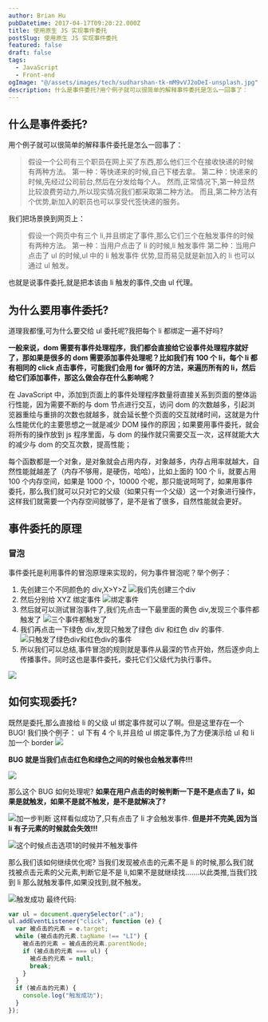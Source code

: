 ```yaml
---
author: Brian Hu
pubDatetime: 2017-04-17T09:20:22.000Z
title: 使用原生 JS 实现事件委托
postSlug: 使用原生 JS 实现事件委托
featured: false
draft: false
tags:
  - JavaScript
  - Front-end
ogImage: "@/assets/images/tech/sudharshan-tk-mM9vVJ2oDeI-unsplash.jpg"
description: 什么是事件委托?用个例子就可以很简单的解释事件委托是怎么一回事了：
---
```


## 什么是事件委托?

用个例子就可以很简单的解释事件委托是怎么一回事了：

> 假设一个公司有三个职员在网上买了东西,那么他们三个在接收快递的时候有两种方法。
> 第一种：等快递来的时候,自己下楼去拿。
> 第二种：快递来的时候,先经过公司前台,然后在分发给每个人。
> 然而,正常情况下,第一种显然比较浪费劳动力,所以现实情况我们都采取第二种方法。
> 而且,第二种方法有个优势,新加入的职员也可以享受代签快递的服务。

我们把场景换到网页上：

> 假设一个网页中有三个 li,并且绑定了事件,那么它们三个在触发事件的时候有两种方法。
> 第一种：当用户点击了 li 的时候,li 触发事件
> 第二种：当用户点击了 ul 的时候,ul 中的 li 触发事件
> 优势,显而易见就是新加入的 li 也可以通过 ul 触发。

也就是说事件委托,就是把本该由 li 触发的事件,交由 ul 代理。

## 为什么要用事件委托?

道理我都懂,可为什么要交给 ul 委托呢?我把每个 li 都绑定一遍不好吗?

**一般来说，dom 需要有事件处理程序，我们都会直接给它设事件处理程序就好了，那如果是很多的 dom 需要添加事件处理呢？比如我们有 100 个 li，每个 li 都有相同的 click 点击事件，可能我们会用 for 循环的方法，来遍历所有的 li，然后给它们添加事件，那这么做会存在什么影响呢？**

在 JavaScript 中，添加到页面上的事件处理程序数量将直接关系到页面的整体运行性能，因为需要不断的与 dom 节点进行交互，访问 dom 的次数越多，引起浏览器重绘与重排的次数也就越多，就会延长整个页面的交互就绪时间，这就是为什么性能优化的主要思想之一就是减少 DOM 操作的原因；如果要用事件委托，就会将所有的操作放到 js 程序里面，与 dom 的操作就只需要交互一次，这样就能大大的减少与 dom 的交互次数，提高性能；

每个函数都是一个对象，是对象就会占用内存，对象越多，内存占用率就越大，自然性能就越差了（内存不够用，是硬伤，哈哈），比如上面的 100 个 li，就要占用 100 个内存空间，如果是 1000 个，10000 个呢，那只能说呵呵了，如果用事件委托，那么我们就可以只对它的父级（如果只有一个父级）这一个对象进行操作，这样我们就需要一个内存空间就够了，是不是省了很多，自然性能就会更好。

## 事件委托的原理

### 冒泡

事件委托是利用事件的冒泡原理来实现的，何为事件冒泡呢？举个例子：

1. 先创建三个不同颜色的 div,X>Y>Z
   ![我们先创建三个div](https://res.cloudinary.com/dewu7okpv/image/upload/v1675675662/blog/4337988-37693187845a65bf.png_ewqokx.png)
2. 然后分别给 XYZ 绑定事件
   ![绑定事件](https://res.cloudinary.com/dewu7okpv/image/upload/v1675675675/blog/4337988-45f36ee353bd2325.png_i210np.png)
3. 然后就可以测试冒泡事件了,我们先点击一下最里面的黄色 div,发现三个事件都触发了
   ![三个事件都触发了](https://res.cloudinary.com/dewu7okpv/image/upload/v1675675688/blog/4337988-01f625531f219e2f.png_ecyl0e.png)
4. 我们再点击一下绿色 div,发现只触发了绿色 div 和红色 div 的事件.
   ![只触发了绿色div和红色div的事件](https://res.cloudinary.com/dewu7okpv/image/upload/v1675675699/blog/4337988-8561b9f82d4e7ba2.png_bly3xt.png)
5. 所以我们可以总结,事件冒泡的规则就是事件从最深的节点开始，然后逐步向上传播事件。同时这也是事件委托，委托它们父级代为执行事件。

![](https://res.cloudinary.com/dewu7okpv/image/upload/v1675675713/blog/4337988-ef026ce54d376fb4.png_kvn4hp.png)

## 如何实现委托?

既然是委托,那么直接给 li 的父级 ul 绑定事件就可以了啊。但是这里存在一个 BUG!
我们换个例子：
ul 下有 4 个 li,并且给 ul 绑定事件,为了方便演示给 ul 和 li 加一个 border
![](https://res.cloudinary.com/dewu7okpv/image/upload/v1675675725/blog/4337988-241d910a7679af62.png_tnj16t.png)

**BUG 就是当我们点击红色和绿色之间的时候也会触发事件!!!**

![](https://res.cloudinary.com/dewu7okpv/image/upload/v1675675737/blog/4337988-fe134b3f88648ae4.png_tfremh.png)

那么这个 BUG 如何处理呢?
**如果在用户点击的时候判断一下是不是点击了 li，如果是就触发，如果不是就不触发，是不是就解决了?**

![加一步判断](https://res.cloudinary.com/dewu7okpv/image/upload/v1675675748/blog/4337988-b1b6387fe832c2bd.png_two7uh.png)
这样看似成功了,只有点击了 li 才会触发事件.
**但是并不完美,因为当 li 有子元素的时候就会失效!!!**

![这个时候点击选项1的时候并不触发事件](https://res.cloudinary.com/dewu7okpv/image/upload/v1675675761/blog/4337988-fd45f15459ce67ee.png_rtcmvx.png)

那么我们该如何继续优化呢?
当我们发现被点击的元素不是 li 的时候,那么我们就找被点击元素的父元素,判断它是不是 li,如果不是就继续找.......以此类推,当我们找到 li 那么就触发事件,如果没找到,就不触发。

![触发成功](https://res.cloudinary.com/dewu7okpv/image/upload/v1675675775/blog/4337988-826d7b2b9b2ad110.png_v3tcue.png)
最终代码:

```js
var ul = document.querySelector(".a");
ul.addEventListener("click", function (e) {
  var 被点击的元素 = e.target;
  while (被点击的元素.tagName !== "LI") {
    被点击的元素 = 被点击的元素.parentNode;
    if (被点击的元素 === ul) {
      被点击的元素 = null;
      break;
    }
  }
  if (被点击的元素) {
    console.log("触发成功");
  }
});
```
